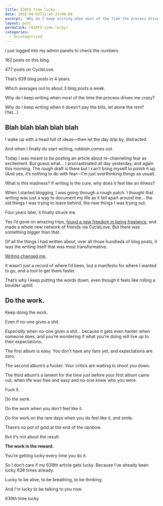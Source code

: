 ```yaml
---
title: 639th time lucky.
date: 2016-04-03T12:45:31+00:00
excerpt: 'Why do I keep writing when most of the time the process drives me crazy'
layout: post
permalink: /639th-time-lucky/
categories:
  - Uncategorised
---
```

<p>I just logged into my admin panels to check the numbers.</p>
<p>162 posts on this blog.</p>
<p>477 posts on CycleLove.</p>
<p>That’s 639 blog posts in 4 years.</p>
<p>Which averages out to about 3 blog posts a week.</p>
<p>Why do I keep writing when most of the time the process drives me crazy?</p>
<p>Why do I keep writing when it doesn’t pay the bills, let alone the rent?<br>(Yet…)</p>
<h2 id="blah-blah-blah-blah-blah">Blah blah blah blah blah</h2>
<p>I wake up with a head full of ideas—then let the day drip by, distracted.</p>
<p>And when I finally do start writing, rubbish comes out.</p>
<p>Today I was meant to be posting an article about re-channeling fear as excitement. But guess what… I procrastinated all day yesterday, and again this morning. The rough draft is there but I can’t bring myself to polish it up. (And yes, it’s nothing to do with fear—I’m just overthinking things as usual).</p>
<p>What is this madness? If writing is the cure, why does it feel like an illness?</p>
<p>When I started blogging, I was going through a rough patch. I thought that writing was just a way to document my life as it fell apart around me… the old things I was trying to leave behind, the new things I was trying out.</p>
<p>Four years later, it finally struck me.</p>
<p>Yes I’d gone on amazing trips, <a href="http://greig.cc/before-you-go-freelance">found a new freedom in being freelance</a>, and made a whole new network of friends via CycleLove. But there was something bigger than that.</p>
<p>Of all the things I had written about, over all those hundreds of blog posts, it was the writing itself that was most transformative. </p>
<p><a href="http://greig.cc/why-you-should-write">Writing changed me</a>.</p>
<p>It wasn’t just a record of where I’d been, but a manifesto for where I wanted to go, and a tool to get there faster.</p>
<p>That’s why I keep putting the words down, even though it feels like rolling a boulder uphill.</p>
<h2 id="do-the-work-">Do the work.</h2>
<p>Keep doing the work.</p>
<p>Even if no-one gives a shit.</p>
<p><em>Especially</em> when no-one gives a shit… because it gets even harder when someone does, and you’re wondering if what you’re doing will live up to their expectations.</p>
<p>The first album is easy. You don’t have any fans yet, and expectations are zero.</p>
<p>The second album’s a fucker. Your critics are waiting to shoot you down.</p>
<p>The third album’s a lament for the time just before your first album came out, when life was free and easy and no-one knew who you were.</p>
<p>Fuck it.</p>
<p>Do the work.</p>
<p>Do the work when you don’t feel like it.</p>
<p>Do the work on the rare days when you do feel like it, and smile.</p>
<p>There’s no pot of gold at the end of the rainbow. </p>
<p>But it’s not about the result.</p>
<p><strong>The work is the reward.</strong></p>
<p>You’re getting lucky every time you do it.</p>
<p>So I don’t care if my 639th article gets lucky. Because I’ve already been lucky 638 times already.</p>
<p>Lucky to be alive, to be breathing, to be thinking.</p>
<p>And I'm lucky to be talking to you now.</p>
<p>639th time lucky.</p>
